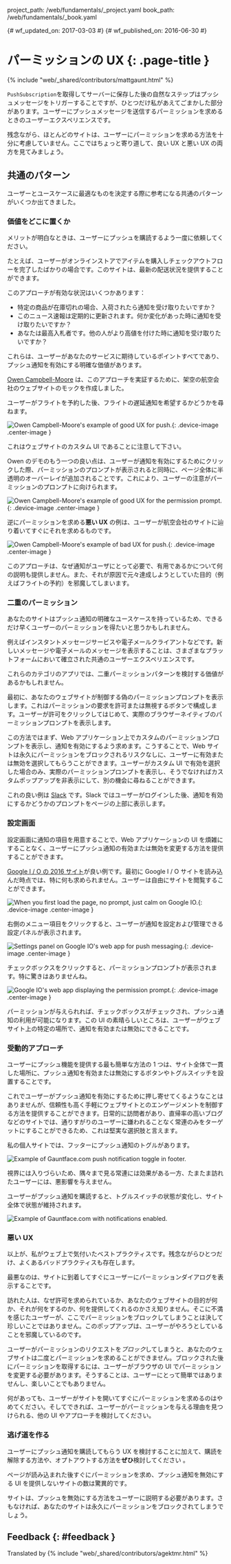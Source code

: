 project_path: /web/fundamentals/_project.yaml book_path: /web/fundamentals/_book.yaml

{# wf_updated_on: 2017-03-03 #} {# wf_published_on: 2016-06-30 #}

# パーミッションの UX {: .page-title }

{% include "web/_shared/contributors/mattgaunt.html" %}

`PushSubscription`を取得してサーバーに保存した後の自然なステップはプッシュメッセージをトリガーすることですが、ひとつだけ私があえてごまかした部分があります。ユーザーにプッシュメッセージを送信するパーミッションを求めるときのユーザーエクスペリエンスです。

残念ながら、ほとんどのサイトは、ユーザーにパーミッションを求める方法を十分に考慮していません。ここではちょっと寄り道して、良い UX と悪い UX の両方を見てみましょう。

## 共通のパターン

ユーザーとユースケースに最適なものを決定する際に参考になる共通のパターンがいくつか出てきました。

### 価値をどこに置くか

メリットが明白なときは、ユーザーにプッシュを購読するよう一度に依頼してください。

たとえば、ユーザーがオンラインストアでアイテムを購入しチェックアウトフローを完了したばかりの場合です。このサイトは、最新の配送状況を提供することができます。

このアプローチが有効な状況はいくつかあります：

- 特定の商品が在庫切れの場合、入荷されたら通知を受け取りたいですか？
- このニュース速報は定期的に更新されます。何か変化があった時に通知を受け取りたいですか？
- あなたは最高入札者です。他の人がより高値を付けた時に通知を受け取りたいですか？

これらは、ユーザーがあなたのサービスに期待しているポイントすべてであり、プッシュ通知を有効にする明確な価値があります。

[Owen Campbell-Moore](https://twitter.com/owencm) は、このアプローチを実証するために、架空の航空会社のウェブサイトのモックを作成しました。

ユーザーがフライトを予約した後、フライトの遅延通知を希望するかどうかを尋ねます。

![Owen Campbell-Moore's example of good UX for push.](./images/ux-examples/owen/owen-good-example.png){: .device-image .center-image }

これはウェブサイトのカスタム UI であることに注意して下さい。

Owen のデモのもう一つの良い点は、ユーザーが通知を有効にするためにクリックした際、パーミッションのプロンプトが表示されると同時に、ページ全体に半透明のオーバーレイが追加されることです。これにより、ユーザーの注意がパーミッションのプロンプトに向けられます。

![Owen Campbell-Moore's example of good UX for the permission prompt.](./images/ux-examples/owen/owen-permission-prompt.png){: .device-image .center-image }

逆にパーミッションを求める**悪い UX** の例は、ユーザーが航空会社のサイトに辿り着いてすぐにそれを求めるものです。

![Owen Campbell-Moore's example of bad UX for push.](./images/ux-examples/owen/owen-bad-ux.png){: .device-image .center-image }

このアプローチは、なぜ通知がユーザにとって必要で、有用であるかについて何の説明も提供しません。また、それが原因で元々達成しようとしていた目的（例えばフライトの予約）を邪魔してしまいます。

### 二重のパーミッション

あなたのサイトはプッシュ通知の明確なユースケースを持っているため、できるだけ早くユーザーのパーミッションを得たいと思うかもしれません。

例えばインスタントメッセージサービスや電子メールクライアントなどです。新しいメッセージや電子メールのメッセージを表示することは、さまざまなプラットフォームにおいて確立された共通のユーザーエクスペリエンスです。

これらのカテゴリのアプリでは、二重パーミッションパターンを検討する価値があるかもしれません。

最初に、あなたのウェブサイトが制御する偽のパーミッションプロンプトを表示します。これはパーミッションの要求を許可または無視するボタンで構成します。ユーザーが許可をクリックしてはじめて、実際のブラウザーネイティブのパーミッションプロンプトを表示します。

この方法ではまず、Web アプリケーション上でカスタムのパーミッションプロンプトを表示し、通知を有効にするよう求めます。こうすることで、Web サイトは永久にパーミッションをブロックされるリスクなしに、ユーザーに有効または無効を選択してもらうことができます。ユーザーがカスタム UI で有効を選択した場合のみ、実際のパーミッションプロンプトを表示し、そうでなければカスタムポップアップを非表示にして、別の機会に尋ねることができます。

これの良い例は [Slack](https://slack.com/) です。Slack ではユーザーがログインした後、通知を有効にするかどうかのプロンプ​​トをページの上部に表示します。

### 設定画面

設定画面に通知の項目を用意することで、Web アプリケーションの UI を煩雑にすることなく、ユーザーにプッシュ通知の有効または無効を変更する方法を提供することができます。

[Google I / O の 2016 サイト](https://events.google.com/io2016/)が良い例です。最初に Google I / O サイトを読み込んだ時点では、特に何も求められません。ユーザーは自由にサイトを閲覧することができます。

![When you first load the page, no prompt, just calm on Google IO.](./images/ux-examples/google-io/google-io-first-load.png){: .device-image .center-image }

右側のメニュー項目をクリックすると、ユーザーが通知を設定および管理できる設定パネルが表示されます。

![Settings panel on Google IO's web app for push messaging.](./images/ux-examples/google-io/google-io-settings-panel.png){: .device-image .center-image }

チェックボックスをクリックすると、パーミッションプロンプトが表示されます。特に驚きはありませんね。

![Google IO's web app displaying the permission prompt.](./images/ux-examples/google-io/google-io-permission-prompt.png){: .device-image .center-image }

パーミッションが与えられれば、チェックボックスがチェックされ、プッシュ通知の利用が可能になります。この UI の素晴らしいところは、ユーザーがウェブサイト上の特定の場所で、通知を有効または無効にできることです。

### 受動的アプローチ

ユーザーにプッシュ機能を提供する最も簡単な方法の 1 つは、サイト全体で一貫した場所に、プッシュ通知を有効または無効にするボタンやトグルスイッチを設置することです。

これでユーザーがプッシュ通知を有効にするために押し寄せてくるようなことはありませんが、信頼性も高く手軽にウェブサイトとのエンゲージメントを制御する方法を提供することができます。日常的に訪問者があり、直帰率の高いブログなどのサイトでは、通りすがりのユーザーに嫌われることなく常連のみをターゲットにすることができるため、これは堅実な選択肢と言えます。

私の個人サイトでは、フッターにプッシュ通知のトグルがあります。

![Example of Gauntface.com push notification toggle in
footer.](./images/ux-examples/gauntface/gauntface-intro.png)

視界には入りづらいため、隅々まで見る常連には効果がある一方、たまたま訪れたユーザーには、悪影響を与えません。

ユーザーがプッシュ通知を購読すると、トグルスイッチの状態が変化し、サイト全体で状態が維持されます。

![Example of Gauntface.com with notifications
enabled.](./images/ux-examples/gauntface/gauntface-enabled.png)

### 悪い UX

以上が、私がウェブ上で気付いたベストプラクティスです。残念ながらひとつだけ、よくあるバッドプラクティスも存在します。

最悪なのは、サイトに到着してすぐにユーザーにパーミッションダイアログを表示することです。

訪れた人は、なぜ許可を求められているか、あなたのウェブサイトの目的が何か、それが何をするのか、何を提供してくれるのかさえ知りません。そこに不満を感じたユーザーが、ここでパーミッションをブロックしてしまうことは決して珍しいことではありません。このポップアップは、ユーザーがやろうとしていることを邪魔しているのです。

ユーザーがパーミッションのリクエストを*ブロック*してしまうと、あなたのウェブサイトは二度とパーミッションを求めることができません。ブロックされた後にパーミッションを取得するには、ユーザーがブラウザの UI でパーミッションを変更する必要があります。そうすることは、ユーザーにとって簡単ではありませんし、楽しいことでもありません。

何があっても、ユーザーがサイトを開いてすぐにパーミッションを求めるのはやめてください。そしてできれば、ユーザーがパーミッションを与える理由を見つけられる、他の UI やアプローチを検討してください。

### 逃げ道を作る

ユーザーにプッシュ通知を購読してもらう UX を検討することに加えて、購読を解除する方法や、オプトアウトする方法を**ぜひ**検討してください 。

ページが読み込まれた後すぐにパーミッションを求め、プッシュ通知を無効にする UI を提供しないサイトの数は驚異的です。

サイトは、プッシュを無効にする方法をユーザーに説明する必要があります。さもなければ、あなたのサイトは永久にパーミッションをブロックされてしまうでしょう。

## Feedback {: #feedback }

Translated by {% include "web/_shared/contributors/agektmr.html" %}
